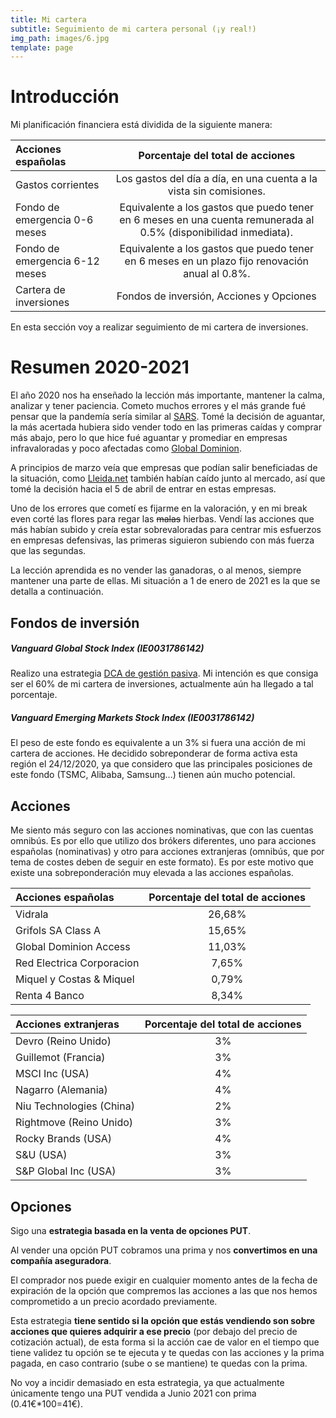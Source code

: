 ```yaml
---
title: Mi cartera
subtitle: Seguimiento de mi cartera personal (¡y real!)
img_path: images/6.jpg
template: page
---
```

# Introducción
Mi planificación financiera está dividida de la siguiente manera:

|Acciones españolas|Porcentaje del total de acciones|
| :------------- | :----------: |
|Gastos corrientes|Los gastos del día a día, en una cuenta a la vista sin comisiones.|
|Fondo de emergencia 0-6 meses|Equivalente a los gastos que puedo tener en 6 meses en una cuenta remunerada al 0.5% (disponibilidad inmediata).|
|Fondo de emergencia 6-12 meses|Equivalente a los gastos que puedo tener en 6 meses en un plazo fijo renovación anual al 0.8%.|
|Cartera de inversiones|Fondos de inversión, Acciones y Opciones|

En esta sección voy a realizar seguimiento de mi cartera de inversiones.


# Resumen 2020-2021
El año 2020 nos ha enseñado la lección más importante, mantener la calma, analizar y tener paciencia. Cometo muchos errores y el más grande fué pensar que la pandemía sería similar al [SARS](https://es.wikipedia.org/wiki/Epidemia_de_s%C3%ADndrome_respiratorio_agudo_grave_de_2002-2004).
Tomé la decisión de aguantar, la más acertada hubiera sido vender todo en las primeras caídas y comprar más abajo, pero lo que hice fué aguantar y promediar en empresas infravaloradas y poco afectadas como [Global Dominion](https://www.bolsamadrid.es/esp/aspx/Empresas/FichaValor.aspx?ISIN=ES0105130001).

A principios de marzo veía que empresas que podían salir beneficiadas de la situación, como [Lleida.net](https://www.bmegrowth.es/esp/Ficha/LLEIDA_NET_ES0105089009.aspx) también habían caído junto al mercado, así que tomé la decisión hacia el 5 de abril de entrar en estas empresas.  

Uno de los errores que cometí es fijarme en la valoración, y en mi break even corté las flores para regar las ~~malas~~ hierbas. Vendí las acciones que más habían subido y creía estar sobrevaloradas para centrar mis esfuerzos en empresas defensivas, las primeras siguieron subiendo con más fuerza que las segundas.  

La lección aprendida es no vender las ganadoras, o al menos, siempre mantener una parte de ellas.
Mi situación a 1 de enero de 2021 es la que se detalla a continuación.

## Fondos de inversión
##### Vanguard Global Stock Index (IE0031786142)

Realizo una estrategia [DCA de gestión pasiva](/posts/antes-de-invertir). Mi intención es que consiga ser el 60% de mi cartera de inversiones, actualmente aún ha llegado a tal porcentaje.

##### Vanguard Emerging Markets Stock Index (IE0031786142)

El peso de este fondo es equivalente a un 3% si fuera una acción de mi cartera de acciones. 
He decidido sobreponderar de forma activa esta región el 24/12/2020, ya que considero que las principales posiciones de este fondo (TSMC, Alibaba, Samsung...) tienen aún mucho potencial.

## Acciones
Me siento más seguro con las acciones nominativas, que con las cuentas omnibús.
Es por ello que utilizo dos brókers diferentes, uno para acciones españolas (nominativas) y otro para acciones extranjeras (omnibús, que por tema de costes deben de seguir en este formato). Es por este motivo que existe una sobreponderación muy elevada a las acciones españolas.


|Acciones españolas|Porcentaje del total de acciones|
| :------------- | :----------: |
|Vidrala|26,68%|    
|Grifols SA Class A|15,65%|  
|Global Dominion Access|11,03%|  
|Red Electrica Corporacion|7,65%|  
|Miquel y Costas & Miquel|0,79%|  
|Renta 4 Banco|8,34%|

|Acciones extranjeras|Porcentaje del total de acciones|
| :------------- | :----------: |
|Devro (Reino Unido)|3%|  
|Guillemot (Francia)|3%|  
|MSCI Inc (USA)|4%|  
|Nagarro (Alemania)|4%|  
|Niu Technologies (China)|2%|  
|Rightmove (Reino Unido)|3%|  
|Rocky Brands (USA)|4%|  
|S\&U  (USA)|3%|
|S\&P Global Inc  (USA)|3%|

## Opciones

Sigo una **estrategia basada en la venta de opciones PUT**.  

Al vender una opción PUT cobramos una prima y nos **convertimos en una compañía aseguradora**.  

El comprador nos puede exigir en cualquier momento antes de la fecha de expiración de la opción que compremos las acciones a las que nos hemos comprometido a un precio acordado previamente.  

Esta estrategia **tiene sentido si la opción que estás vendiendo son sobre acciones que quieres adquirir a ese precio** (por debajo del precio de cotización actual), de esta forma si la acción cae de valor en el tiempo que tiene validez tu opción se te ejecuta y te quedas con las acciones y la prima pagada, en caso contrario (sube o se mantiene) te quedas con la prima.  

No voy a incidir demasiado en esta estrategia, ya que actualmente únicamente tengo una PUT vendida a Junio 2021 con prima (0.41€\*100=41€).